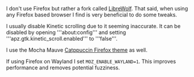 I don't use Firefox but rather a fork called [LibreWolf](https://librewolf.net). That said, when using any Firefox based browser I find is very beneficial to do some tweaks.

I usually disable Kinetic scrolling due to it seeming inaccurate. It can be disabled by opening '''about:config''' and setting '''apz.gtk.kinetic_scroll.enabled''' to '''false'''.

I use the Mocha Mauve [Catppuccin Firefox theme](https://github.com/catppuccin/firefox) as well.

If using Firefox on Wayland I set ```MOZ_ENABLE_WAYLAND=1```. This improves performance and removes potential fuzziness.
